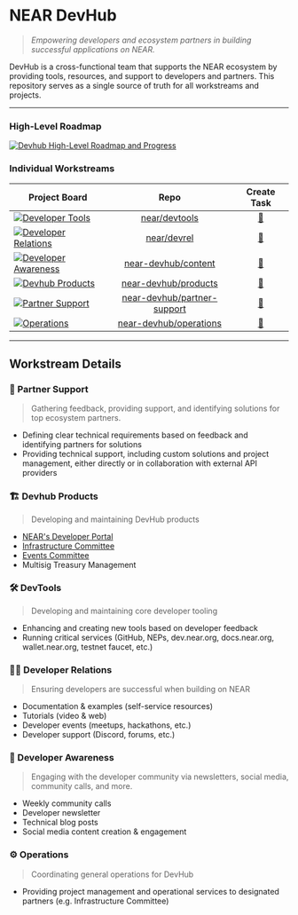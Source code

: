 # NEAR DevHub

> _Empowering developers and ecosystem partners in building successful applications on NEAR._

DevHub is a cross-functional team that supports the NEAR ecosystem by providing tools, resources, and support to developers and partners. This repository serves as a single source of truth for all workstreams and projects.

---

### High-Level Roadmap

[![Devhub High-Level Roadmap and Progress](https://img.shields.io/badge/Devhub_Roadmap-228B22?logo=near&style=for-the-badge)](https://github.com/orgs/near/projects/151/)

### Individual Workstreams

| Project Board                                                                                                                                            |                                     Repo                                      |                                       Create Task                                       |
| -------------------------------------------------------------------------------------------------------------------------------------------------------- | :---------------------------------------------------------------------------: | :-------------------------------------------------------------------------------------: |
| [![Developer Tools](https://img.shields.io/badge/🛠️_Developer_Tools-0F52BA?style=for-the-badge)](https://github.com/orgs/near/projects/156)              |               [near/devtools](https://github.com/near/devtools)               |         [📝](https://github.com/near/devtools/issues/new?template=new-task.yml)         |
| [![Developer Relations](https://img.shields.io/badge/🧑‍💻_Developer_Relations-5D3FD3?style=for-the-badge)](https://github.com/orgs/near/projects/117)      |                 [near/devrel](https://github.com/near/devrel)                 |          [📝](https://github.com/near/devrel/issues/new?template=new-task.yml)          |
| [![Developer Awareness](https://img.shields.io/badge/📢_Developer_Awareness-FFBF00?style=for-the-badge)](https://github.com/orgs/NEAR-DevHub/projects/9) |         [near-devhub/content](https://github.com/near-devhub/content)         |      [📝](https://github.com/near-DevHub/content/issues/new?template=new-task.yml)      |
| [![Devhub Products](https://img.shields.io/badge/🏗️_Devhub_Products-50C878?style=for-the-badge)](https://github.com/orgs/NEAR-DevHub/projects/4)         |                           [near-devhub/products]()                            |                                         [📝]()                                          |
| [![Partner Support](https://img.shields.io/badge/🤝_Partner_Support-850101?style=for-the-badge)](https://github.com/orgs/NEAR-DevHub/projects/7)         | [near-devhub/partner-support](https://github.com/NEAR-DevHub/partner-support) | [📝](https://github.com/NEAR-DevHub/dedicated-support/issues/new?template=new-task.yml) |
| [![Operations](https://img.shields.io/badge/⚙️_Operations-000000?style=for-the-badge)](https://github.com/orgs/NEAR-DevHub/projects/8)                   |      [near-devhub/operations](https://github.com/near-devhub/operations)      |    [📝](https://github.com/NEAR-DevHub/operations/issues/new?template=new-task.yml)     |

---

## Workstream Details

### 🤝 Partner Support

> Gathering feedback, providing support, and identifying solutions for top ecosystem partners.

- Defining clear technical requirements based on feedback and identifying partners for solutions
- Providing technical support, including custom solutions and project management, either directly or in collaboration with external API providers

### 🏗️ Devhub Products

> Developing and maintaining DevHub products

- [NEAR's Developer Portal](https://dev.near.org)
- [Infrastructure Committee](https://infrastructure-committee.near.page/)
- [Events Committee](https://events-committee.near.page)
- Multisig Treasury Management

### 🛠️ DevTools

> Developing and maintaining core developer tooling

- Enhancing and creating new tools based on developer feedback
- Running critical services (GitHub, NEPs, dev.near.org, docs.near.org, wallet.near.org, testnet faucet, etc.)

### 🧑‍💻 Developer Relations

> Ensuring developers are successful when building on NEAR

- Documentation & examples (self-service resources)
- Tutorials (video & web)
- Developer events (meetups, hackathons, etc.)
- Developer support (Discord, forums, etc.)

### 📢 Developer Awareness

> Engaging with the developer community via newsletters, social media, community calls, and more.

- Weekly community calls
- Developer newsletter
- Technical blog posts
- Social media content creation & engagement

### ⚙️ Operations

> Coordinating general operations for DevHub

- Providing project management and operational services to designated partners (e.g. Infrastructure Committee)
